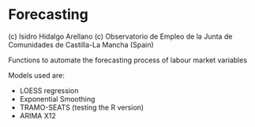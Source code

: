 Forecasting
==========
(c) Isidro Hidalgo Arellano
(c) Observatorio de Empleo de la Junta de Comunidades de Castilla-La Mancha (Spain)

Functions to automate the forecasting process of labour market variables

Models used are:
- LOESS regression
- Exponential Smoothing
- TRAMO-SEATS (testing the R version)
- ARIMA X12
